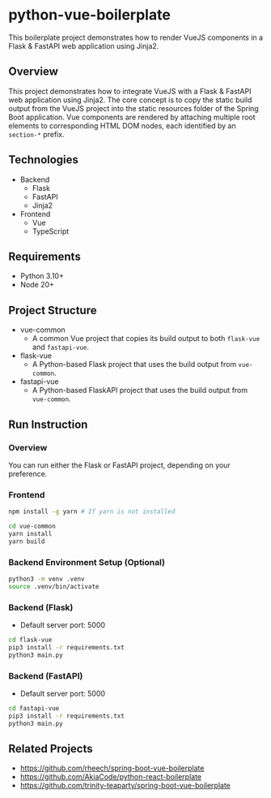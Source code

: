 # python-vue-boilerplate
This boilerplate project demonstrates how to render VueJS components in a Flask & FastAPI web application using Jinja2.

## Overview
This project demonstrates how to integrate VueJS with a Flask & FastAPI web application using Jinja2. The core concept is to copy the static build output from the VueJS project into the static resources folder of the Spring Boot application. Vue components are rendered by attaching multiple root elements to corresponding HTML DOM nodes, each identified by an `section-*` prefix.

## Technologies
* Backend
  * Flask
  * FastAPI
  * Jinja2
* Frontend
  * Vue
  * TypeScript

## Requirements
* Python 3.10+
* Node 20+

## Project Structure
* vue-common
  * A common Vue project that copies its build output to both `flask-vue` and `fastapi-vue`.
* flask-vue
  * A Python-based Flask project that uses the build output from `vue-common`.
* fastapi-vue
  * A Python-based FlaskAPI project that uses the build output from `vue-common`.

## Run Instruction
### Overview
You can run either the Flask or FastAPI project, depending on your preference.

### Frontend
```bash
npm install -g yarn # If yarn is not installed

cd vue-common
yarn install
yarn build
```

### Backend Environment Setup (Optional)
```bash
python3 -m venv .venv
source .venv/bin/activate
```

### Backend (Flask)
* Default server port: 5000

```bash
cd flask-vue
pip3 install -r requirements.txt
python3 main.py
```

### Backend (FastAPI)
* Default server port: 5000

```bash
cd fastapi-vue
pip3 install -r requirements.txt
python3 main.py
```

## Related Projects
* https://github.com/rheech/spring-boot-vue-boilerplate
* https://github.com/AkiaCode/python-react-boilerplate
* https://github.com/trinity-teaparty/spring-boot-vue-boilerplate
